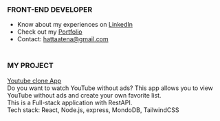  <h3>FRONT-END DEVELOPER</h3>

<ul>
<!--   <li>👩‍💻 All of my projects are available on <a href="https://portfolio-nextjs-atenahatta.vercel.app/">my Portfolio</a></li> -->
   <li> Know about my experiences on <a href="https://www.linkedin.com/in/atenahatta" target="blank">LinkedIn</a></li>
   <li> Check out my <a href="https://portfolio-nextjs-atenahatta.vercel.app/" target="blank">Portfolio</a></li>
   <li> Contact: <a href="mailto:hattaatena@gmail.com">hattaatena@gmail.com</a></li> 　
</ul>

<!--- Project --->
 <h3>MY PROJECT</h3>
<a href="https://github.com/AtenaHatta/MyYouTube">Youtube clone App</a>
</br>
Do you want to watch YouTube without ads? 
This app allows you to view YouTube without ads and create your own favorite list.
</br>
This is a Full-stack application with RestAPI.
</br>
Tech stack:  React, Node.js, express, MondoDB, TailwindCSS
</br>
</br>

<!--- Skills --->
<!--- 
<h3 align="left">LANGUAGE AND TOOLS</h3>
  <a href="https://skillicons.dev">
   <img src="https://skillicons.dev/icons?i=react,ts,js,nextjs,nodejs,express,mongodb,docker,supabase" />
  <br/>
   <img src="https://skillicons.dev/icons?i=tailwind,materialui,styledcomponents,sass,bootstrap,css,html,git,figma" />
 </a>
<br>
--->

<!--- Status & lamguage --->
<!--- 
<p align="left"> 
  <img alt="Top Langs" height="150px" src="https://github-readme-stats.vercel.app/api?username=AtenaHatta&show_icons=true&theme=radical" />
  <img alt="github stats" height="150px" src="https://github-readme-stats.vercel.app/api/top-langs/?username=AtenaHatta&layout=compact&theme=omni" />
</p>
<br>
--->

